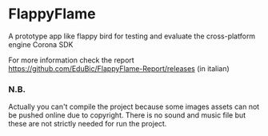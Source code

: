 # FlappyFlame
A prototype app like flappy bird for testing and evaluate the cross-platform engine Corona SDK

For more information check the report https://github.com/EduBic/FlappyFlame-Report/releases (in italian)

### N.B.
Actually you can't compile the project because some images assets can not be pushed online due to copyright.
There is no sound and music file but these are not strictly needed for run the project.
